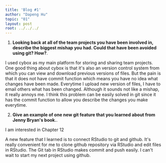```yaml
---
title: 'Blog #1'
author: "Dapeng Hu"
topic: "01"
layout: post
root: ../../../
---
```


1. **Looking back at all of the team projects you have been involved in, describe the biggest mishap you had. Could that have been avoided using git? How?**. 

I used cybox as my main platform for storing and sharing team projects. One good thing about cybox is that it's also an version control system from which you can view and download previous versions of files. But the pain is that it does not have commit function which means you have no idea what changes have been made. Everytime I upload new version of files, I have to email others what has been changed. Although it sounds not like a mishap, it really annoys me. I think this problem can be easily solved in git since it has the commit function to allow you describe the changes you make everytime. 



2. **Give an example of one new git feature that you learned about from Jenny Bryan's book.**.

I am interested in Chapter 12

A new feature that I learned is to connect RStudio to git and github. It's really convenient for me to clone github repository via RStudio and edit files in RStudio. The Git tab in RStudio makes commit and push easily. I can't wait to start my next project using github.


